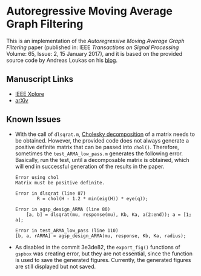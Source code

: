 # Autoregressive Moving Average Graph Filtering

This is an implementation of the _Autoregressive Moving Average Graph Filtering_ paper (published in: IEEE _Transactions on Signal Processing_ Volume: 65, Issue: 2, 15 January 2017), and it is based on the provided source code by Andreas Loukas on his [blog](https://andreasloukas.blog/code/).

## Manuscript Links

- [IEEE Xplore](https://ieeexplore.ieee.org/abstract/document/7581108)
- [arXiv](https://arxiv.org/abs/1602.04436)

## Known Issues

- With the call of `dlsqrat.m`, [Cholesky decomposition](https://en.wikipedia.org/wiki/Cholesky_decomposition) of a matrix needs to be obtained. However, the provided code does not always generate a positive definite matrix that can be passed into `chol()`. Therefore, sometimes the `test_ARMA_low_pass.m` generates the following error. Basically, run the test, until a decomposable matrix is obtained, which will end in successful generation of the results in the paper.

  ```stdout
  Error using chol
  Matrix must be positive definite.

  Error in dlsqrat (line 87)
          R = chol(H - 1.2 * min(eig(H)) * eye(q));

  Error in agsp_design_ARMA (line 80)
      [a, b] = dlsqrat(mu, response(mu), Kb, Ka, a(2:end)); a = [1; a];

  Error in test_ARMA_low_pass (line 110)
  [b, a, rARMA] = agsp_design_ARMA(mu, response, Kb, Ka, radius);
  ```

- As disabled in the commit 3e3de82, the `export_fig()` functions of `gspbox` was creating error, but they are not essential, since the function is used to save the generated figures. Currently, the generated figures are still displayed but not saved.

